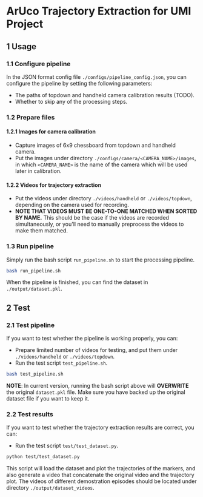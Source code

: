 # ArUco Trajectory Extraction for UMI Project 

## 1 Usage

### 1.1 Configure pipeline
In the JSON format config file `./configs/pipeline_config.json`, you can configure the pipeline by setting the following parameters:
- The paths of topdown and handheld camera calibration results (TODO).
- Whether to skip any of the processing steps.

### 1.2 Prepare files

#### 1.2.1 Images for camera calibration
- Capture images of 6x9 chessboard from topdown and handheld camera. 
- Put the images under directory `./configs/camera/<CAMERA_NAME>/images`, in which `<CAMERA_NAME>` is the name of the camera which will be used later in calibration.

#### 1.2.2 Videos for trajectory extraction

- Put the videos under directory `./videos/handheld` or `./videos/topdown`, depending on the camera used for recording.
- **NOTE THAT VIDEOS MUST BE ONE-TO-ONE MATCHED WHEN SORTED BY NAME.** This should be the case if the videos are recorded simultaneously, or you'll need to manually preprocess the videos to make them matched.

### 1.3 Run pipeline

Simply run the bash script `run_pipeline.sh` to start the processing pipeline.

```bash
bash run_pipeline.sh
```

When the pipeline is finished, you can find the dataset in `./output/dataset.pkl`. 

## 2 Test
### 2.1 Test pipeline
If you want to test whether the pipeline is working properly, you can:
- Prepare limited number of videos for testing, and put them under `./videos/handheld` or `./videos/topdown`.
- Run the test script `test_pipeline.sh`.
```bash
bash test_pipeline.sh
```
**NOTE**: In current version, running the bash script above will **OVERWRITE** the original `dataset.pkl` file. Make sure you have backed up the original dataset file if you want to keep it.

### 2.2 Test results
If you want to test whether the trajectory extraction results are correct, you can:
- Run the test script `test/test_dataset.py`.
```bash
python test/test_dataset.py
```

This script will load the dataset and plot the trajectories of the markers, and also generate a video that concatenate the original video and the trajectory plot. The videos of different demostration episodes should be located under directory `./output/dataset_videos`.